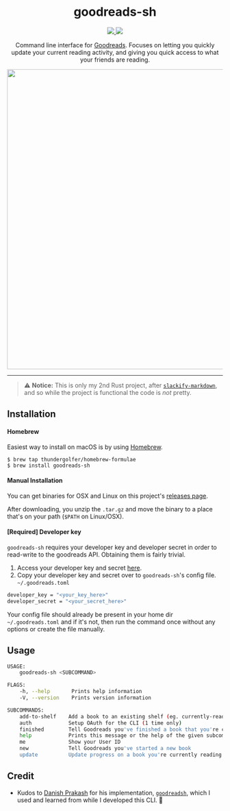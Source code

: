 <h1 align="center">goodreads-sh</h1>
<p align="center">
    <a href="https://travis-ci.com/thundergolfer/goodreads-sh">
        <img src="https://travis-ci.com/thundergolfer/goodreads-sh.svg?token=yHGWQ42iK2BPk1FjaUMc&branch=master">
    </a>
    <a href="https://ci.appveyor.com/project/thundergolfer/goodreads-sh">
        <img src="https://ci.appveyor.com/api/projects/status/y7su4tvu6agdkmc7?svg=true">
    </a>
</p>
<p align="center">Command line interface for <a href="https://goodreads.com" > Goodreads</a>. Focuses on letting you quickly update your current reading activity, and giving you quick access to what your friends are reading.</p>
<p align="center">
<a href="https://i.imgur.com/42j4zAW.gif"><img src="https://i.imgur.com/42j4zAW.gif" width="700"/></a>
</p>



--- 

> ⚠️ **Notice:** This is only my 2nd Rust project, after [`slackify-markdown`](https://github.com/thundergolfer/slackify-markdown), and so while the project is functional the code is _not_ pretty.

## Installation

#### Homebrew

Easiest way to install on macOS is by using [Homebrew](https://brew.sh/).

```
$ brew tap thundergolfer/homebrew-formulae
$ brew install goodreads-sh
```

#### Manual Installation

You can get binaries for OSX and Linux on this project's [releases page](https://github.com/thundergolfer/goodreads-sh/releases).

After downloading, you unzip the `.tar.gz` and move the binary to a place that's on your path (`$PATH` on Linux/OSX).

#### [Required] Developer key
`goodreads-sh` requires your developer key and developer secret in order to read-write to the goodreads API. Obtaining them is fairly trivial.

1. Access your developer key and secret [here](https://www.goodreads.com/api/keys).
2. Copy your developer key and secret over to `goodreads-sh`'s config file. `~/.goodreads.toml`
```sh
developer_key = "<your_key_here>"
developer_secret = "<your_secret_here>"
```

Your config file should already be present in your home dir `~/.goodreads.toml` and if it's not, then run the command once without any options or create the file manually.

## Usage

```bash
USAGE:
    goodreads-sh <SUBCOMMAND>

FLAGS:
    -h, --help       Prints help information
    -V, --version    Prints version information

SUBCOMMANDS:
    add-to-shelf    Add a book to an existing shelf (eg. currently-reading, to-read)
    auth            Setup OAuth for the CLI (1 time only)
    finished        Tell Goodreads you've finished a book that you're currently reading
    help            Prints this message or the help of the given subcommand(s)
    me              Show your User ID
    new             Tell Goodreads you've started a new book
    update          Update progress on a book you're currently reading
```

## Credit

- Kudos to [Danish Prakash](https://github.com/danishprakash/) for his implementation, [`goodreadsh`](https://github.com/danishprakash/goodreadsh), which I used and learned from while I developed this CLI. 🙏
